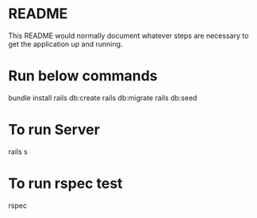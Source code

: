 # README

This README would normally document whatever steps are necessary to get the
application up and running.

# Run below commands
bundle install
rails db:create
rails db:migrate
rails db:seed

# To run Server
rails s

# To run rspec test
rspec
